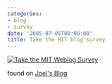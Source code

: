 ```yaml
---
categories:
- blog
- survey
date: '2005-07-05T00:00:00'
title: Take the MIT blog survey
---
```



[<img src="http://blogsurvey.media.mit.edu/images/survey-statistic.gif" alt="Take the MIT Weblog Survey" style="border:none" />](http://blogsurvey.media.mit.edu/request)

found on [Joel's Blog](http://aufrecht.org/blog/one-entry?entry%5fid=25342)
